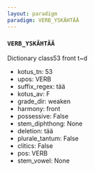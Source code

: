 ```yaml
---
layout: paradigm
paradigm: VERB_YSKÄHTÄÄ
---
```

### ` VERB_YSKÄHTÄÄ `

Dictionary class53 front t~d
* kotus_tn: 53
* upos: VERB
* suffix_regex: tää
* kotus_av: F
* grade_dir: weaken
* harmony: front
* possessive: False
* stem_diphthong: None
* deletion: tää
* plurale_tantum: False
* clitics: False
* pos: VERB
* stem_vowel: None
